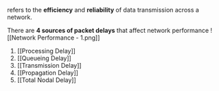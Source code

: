 refers to the **efficiency** and **reliability** of data transmission across a network.

There are **4 sources of packet delays** that affect network performance
![[Network Performance - 1.png]]

1. [[Processing Delay]]
2. [[Queueing Delay]]
3. [[Transmission Delay]]
4. [[Propagation Delay]]
5. [[Total Nodal Delay]]